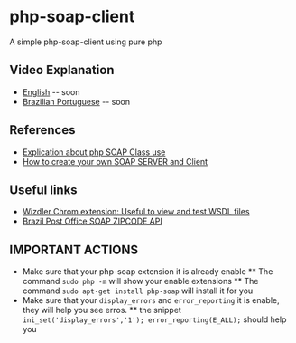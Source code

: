 # php-soap-client
A simple php-soap-client using pure php

## Video Explanation
* [English]() -- soon
* [Brazilian Portuguese]() -- soon

## References
* [Explication about php SOAP Class use](http://bit.ly/2GIQ2yp)
* [How to create your own SOAP SERVER and Client](http://bit.ly/2GN8iGK)

## Useful links
* [Wizdler Chrom extension: Useful to view and test WSDL files](http://bit.ly/2PAfHxr)
* [Brazil Post Office SOAP ZIPCODE API ](http://bit.ly/2GS2NYX)

## IMPORTANT ACTIONS
* Make sure that your php-soap extension it is already enable
** The command `sudo php -m` will show your enable extensions
** The command `sudo apt-get install php-soap` will install it for you 
* Make sure that your `display_errors` and `error_reporting` it is enable, they will help you see erros.
** the snippet `ini_set('display_errors','1'); error_reporting(E_ALL);` should help you
